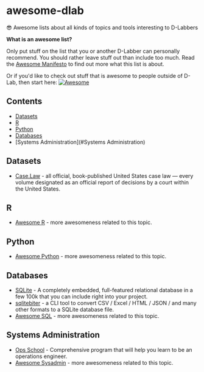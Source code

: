# awesome-dlab
😎 Awesome lists about all kinds of topics and tools interesting to D-Labbers

**What is an awesome list?**

Only put stuff on the list that you or another D-Labber can personally recommend. You should rather leave stuff out than include too much. Read the [Awesome Manifesto](https://github.com/sindresorhus/awesome/blob/master/awesome.md) to find out more what this list is about.

Or if you'd like to check out stuff that is awesome to people outside of D-Lab, then start here: [![Awesome](https://awesome.re/badge.svg)](https://awesome.re)

## Contents

- [Datasets](#Datasets)
- [R](#R)
- [Python](#Python)
- [Databases](#Databases)
- [Systems Administration](#Systems Administration)

## Datasets
* [Case.Law](https://case.law/) - all official, book-published United States case law — every volume designated as an official report of decisions by a court within the United States.

## R
* [Awesome R](https://github.com/qinwf/awesome-R#readme) - more awesomeness related to this topic.

## Python
* [Awesome Python](https://github.com/vinta/awesome-python#readme) - more awesomeness related to this topic.

## Databases
* [SQLite](http://www.sqlite.org/) - A completely embedded, full-featured relational database in a few 100k that you can include right into your project.
* [sqlitebiter](https://github.com/thombashi/sqlitebiter) - a CLI tool to convert CSV / Excel / HTML / JSON / and many other formats to a SQLite database file.
* [Awesome SQL](https://github.com/danhuss/awesome-sql) - more awesomeness related to this topic.

## Systems Administration
* [Ops School](http://www.opsschool.org) - Comprehensive program that will help you learn to be an operations engineer.
* [Awesome Sysadmin](https://github.com/kahun/awesome-sysadmin) - more awesomeness related to this topic.
